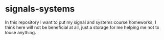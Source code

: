 # signals-systems
In this repository I want to put my signal and systems course homeworks, I think here will not be beneficial at all, just
a storage for me helping me not to loose anything. 